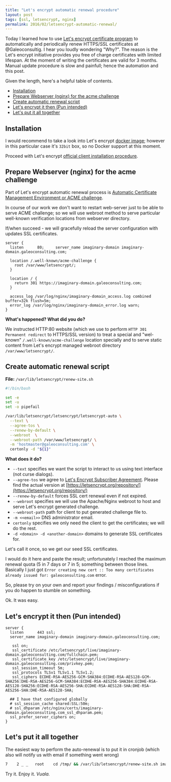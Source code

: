 ```yaml
---
title: "Let's encrypt automatic renewal procedure"
layout: post
tags: [ssl, letsencrypt, nginx]
permalink: 2016/02/letsencrypt-automatic-renewal/
---
```


Today I learned how to use [Let's encrypt certificate program][1] to
automatically and periodically renew HTTPS/SSL certificates at @Galeoconsultig.
I hear you loudly wondering "Why?". The reason is the Let's encrypt initiative
provides you free of charge certificates with limited lifespan. At the moment
of writing the certificates are valid for 3 months. Manual update procedure 
is slow and painfull; hence the automation and this post.

Given the length, here's a helpful table of contents.

- [Installation](#installation)
- [Prepare Webserver (nginx) for the acme challenge](#prepare-webserver-nginx-for-the-acme-challenge)
- [Create automatic renewal script](#create-automatic-renewal-script)
- [Let's encrypt it then (Pun intended)](#lets-encrypt-it-then-pun-intended)
- [Let's put it all together](#lets-put-it-all-together)

## Installation
I would recommend to take a look into Let's encrypt
[docker image][running-with-docker]; however in this particular case it's
`32bit` box, so no Docker support at this moment.

Proceed with Let's encrypt [official client installation procedure][letsenrypt-installation].

## Prepare Webserver (nginx) for the acme challenge
Part of Let's encrypt automatic renewal process is [Automatic Certificate Management Environment or ACME challenge][acme-challenge].

In course of our work we don't want to restart web-server just to be able to
serve ACME challenge; so we will use webroot method to serve particular
well-known verification locations from webserver directory.

If/when succeed - we will gracefully reload the server configuration with
updates SSL certificates.

```nginx
server {
  listen      80;     server_name imaginary-domain imaginary-domain.galeoconsulting.com;

  location /.well-known/acme-challenge {
    root /var/www/letsencrypt/;
  }

  location / {
    return 301 https://imaginary-domain.galeoconsulting.com;
  }

  access_log /var/log/nginx/imaginary-domain_access.log combined buffer=32k flush=5m;
  error_log /var/log/nginx/imaginary-domain_error.log warn;
}
```

**What's happened? What did you do?**

We instructed HTTP:80 website (which we use to perform `HTTP 301 Permanent
redirect` to HTTPS/SSL version) to treat a special and "wel-known"
`/.well-known/acme-challenge` location specially and to serve static content
from Let's encrypt managed webroot directory `/var/www/letsencrypt/`.

## Create automatic renewal script
**File:** `/var/lib/letsencrypt/renew-site.sh`

```bash
#!/bin/bash

set -e
set -u
set -o pipefail

/var/lib/letsencrypt/letsencrypt/letsencrypt-auto \
  --text \
  --agree-tos \
  --renew-by-default \
  --webroot  \
  --webroot-path /var/www/letsencrypt/ \
  -m 'hostmaster@galeoconsulting.com' \
  certonly -d "${1}"
```

**What does it do?**

- `--text` specifies we want the script to interact to us using text interface
  (not curse dialogs).
- `--agree-tos` we agree to
  [Let's Encrypt Subscriber Agreement][letsencrypt-subscriber-agreement].
  Please find the actual version at [https://letsencrypt.org/repository/](https://letsencrypt.org/repository/)
- `--renew-by-default` forces SSL cert renewal even if not expired.
- `--webroot` specifies we will use the Apache/Nginx webroot to host and serve
  Let's encrypt generated challenge.
- `--webroot-path` path for client to put generated challenge file to.
- `-m <<email>>` DNS administrator email.
- `certonly` specifies we only need the client to get the certificates; we will
  do the rest.
- `-d <domain> -d <another-domain>` domains to generate SSL certificates for.

Let's call it once, so we get our seed SSL certificates.

I would do it here and paste the result; unfortunately I reached the maximum
renewal quota (5 in 7 days or 7 in 5; something between those lines.
Basically I just got `Error creating new cert :: Too many certificates already
issued for: galeoconsulting.com` error.

So, please try on your own and report your findings / misconfigurations if you
do happen to stumble on something.

Ok. It was easy.

## Let's encrypt it then (Pun intended)

```nginx
server {
  listen      443 ssl;
  server_name imaginary-domain imaginary-domain.galeoconsulting.com;

   ssl on;
   ssl_certificate /etc/letsencrypt/live/imaginary-domain.galeoconsulting.com/fullchain.pem;
   ssl_certificate_key /etc/letsencrypt/live/imaginary-domain.galeoconsulting.com/privkey.pem;
   ssl_session_timeout 5m;
   ssl_protocols TLSv1 TLSv1.1 TLSv1.2;
   ssl_ciphers ECDHE-RSA-AES256-GCM-SHA384:ECDHE-RSA-AES128-GCM-SHA256:DHE-RSA-AES256-GCM-SHA384:ECDHE-RSA-AES256-SHA384:ECDHE-RSA-AES128-SHA256:ECDHE-RSA-AES256-SHA:ECDHE-RSA-AES128-SHA:DHE-RSA-AES256-SHA:DHE-RSA-AES128-SHA;

  ## I have that configured globally
  # ssl_session_cache shared:SSL:50m;
  # ssl_dhparam /etc/nginx/certs/imaginary-domain.galeoconsulting.com_ssl_dhparam.pem;
  ssl_prefer_server_ciphers on;
}
```

## Let's put it all together
The easiest way to perform the auto-renewal is to put it in cronjob (which also
will notify us with email if something went wrong)

```bash
7    2 _ _   root    cd /tmp/ && /var/lib/letsencrypt/renew-site.sh imaginary-domain.galeoconsulting.com && service nginx reload
```

Try it. Enjoy it. _Vuala._

<!-- References -->
[1]: https://letsencrypt.org/ "Let's encrypt certificate program"
[running-with-docker]: http://letsencrypt.readthedocs.org/en/latest/using.html#running-with-docker "Let's encrypt running with Docker"
[letsenrypt-installation]: https://github.com/letsencrypt/letsencrypt#installation "Let's encrypt official client installation guide"
[letsencrypt-subscriber-agreement]: https://letsencrypt.org/documents/LE-SA-v1.0.1-July-27-2015.pdf "Let’s Encrypt Subscriber Agreement"
[acme-challenge]: https://letsencrypt.github.io/acme-spec/ "Automatic Certificate Management Environment (ACME)"
